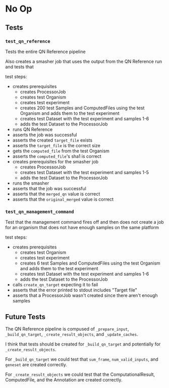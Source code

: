 # No Op

## Tests

### `test_qn_reference`

Tests the entire QN Reference pipeline

Also creates a smasher job that uses the output from the QN Reference run and tests that

test steps:
- creates prerequisites
    - creates ProcessorJob
    - creates test Organism
    - creates test experiment
    - creates 200 test Samples and ComputedFiles using the test Organism and adds them to the test experiment
    - creates test Dataset with the test experiment and samples 1-6
    - adds the test Dataset to the ProcessorJob
- runs QN Reference
- asserts the job was successful
- asserts the created `target_file` exists
- asserts the `target_file` is the correct size
- gets the `computed_file` from the test Organism
- asserts the `computed_file`'s sha1 is correct
- creates prerequisites for the smasher job
    - creates ProcessorJob
    - creates test Dataset with the test experiment and samples 1-5
    - adds the test Dataset to the ProcessorJob
- runs the smasher
- asserts that the job was successful
- asserts that the `merged_qn` value is correct
- asserts that the `original_merged` value is correct

### `test_qn_management_command`

Test that the management command fires off and then does not create
a job for an organism that does not have enough samples on the same
platform

test steps:
- creates prerequisites
    - creates test Organism
    - creates test experiment
    - creates 6 test Samples and ComputedFiles using the test Organism and adds them to the test experiment
    - creates test Dataset with the test experiment and samples 1-6
    - adds the test Dataset to the ProcessorJob
- calls `create_qn_target` expecting it to fail
- asserts that the error printed to stdout includes "Target file"
- asserts that a ProcessorJob wasn't created since there aren't enough samples

## Future Tests

The QN Reference pipeline is compused of `_prepare_input`, `_build_qn_target`, `_create_result_objects`, and `_update_caches`.

I think that tests should be created for `_build_qn_target` and potentially for `_create_result_objects`.

For `_build_qn_target` we could test that `sum_frame`, `num_valid_inputs`, and `geneset` are created correctly.

For `_create_result_objects` we could test that the ComputationalResult, ComputedFile, and the Annotation are created correctly.



